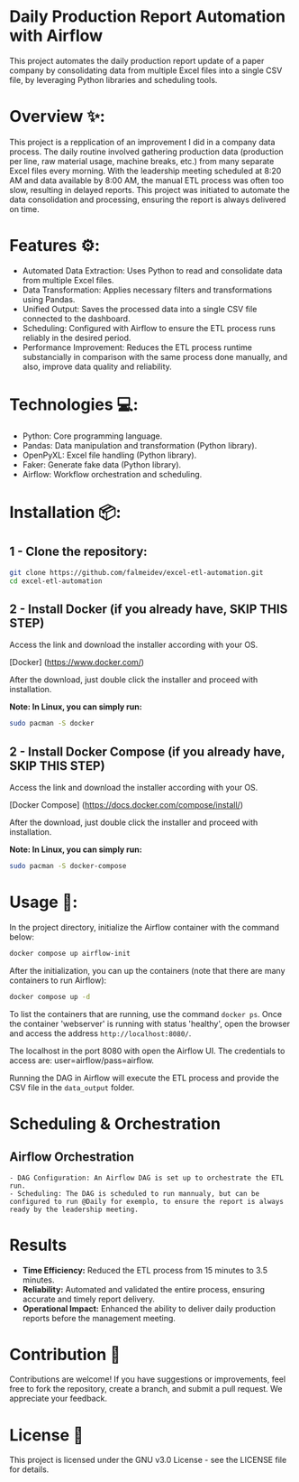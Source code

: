 # Daily Production Report Automation with Airflow

This project automates the daily production report update of a paper company by consolidating data from multiple Excel files into a single CSV file, by leveraging Python libraries and scheduling tools. 

# Overview ✨:

This project is a repplication of an improvement I did in a company data process. The daily routine involved gathering production data (production per line, raw material usage, machine breaks, etc.) from many separate Excel files every morning. With the leadership meeting scheduled at 8:20 AM and data available by 8:00 AM, the manual ETL process was often too slow, resulting in delayed reports. This project was initiated to automate the data consolidation and processing, ensuring the report is always delivered on time.

# Features ⚙️:

- Automated Data Extraction: Uses Python to read and consolidate data from multiple Excel files.
- Data Transformation: Applies necessary filters and transformations using Pandas.
- Unified Output: Saves the processed data into a single CSV file connected to the dashboard.
- Scheduling: Configured with Airflow to ensure the ETL process runs reliably in the desired period.
- Performance Improvement: Reduces the ETL process runtime substancially in comparison with the same process done manually, and also, improve data quality and reliability.

# Technologies 💻:

- Python: Core programming language.
- Pandas: Data manipulation and transformation (Python library).
- OpenPyXL: Excel file handling (Python library).
- Faker: Generate fake data (Python library).
- Airflow: Workflow orchestration and scheduling.

# Installation 📦:

## 1 - Clone the repository:

```bash
git clone https://github.com/falmeidev/excel-etl-automation.git
cd excel-etl-automation
```

## 2 - Install Docker (if you already have, SKIP THIS STEP)

Access the link and download the installer according with your OS.

[Docker] (https://www.docker.com/)

After the download, just double click the installer and proceed with installation.

**Note: In Linux, you can simply run:**

``` bash
sudo pacman -S docker
```

## 2 - Install Docker Compose (if you already have, SKIP THIS STEP)

Access the link and download the installer according with your OS.

[Docker Compose] (https://docs.docker.com/compose/install/)

After the download, just double click the installer and proceed with installation.

**Note: In Linux, you can simply run:**

``` bash
sudo pacman -S docker-compose
```

# Usage 🙂:

In the project directory, initialize the Airflow container with the command below:

``` bash
docker compose up airflow-init
```

After the initialization, you can up the containers (note that there are many containers to run Airflow):

``` bash
docker compose up -d
```

To list the containers that are running, use the command ```docker ps```. Once the container 'webserver' is running with status 'healthy', open the browser and access the address ```http://localhost:8080/```.

The localhost in the port 8080 with open the Airflow UI. The credentials to access are: user=airflow/pass=airflow. 

Running the DAG in Airflow will execute the ETL process and provide the CSV file in the ```data_output``` folder.

# Scheduling & Orchestration

## Airflow Orchestration

    - DAG Configuration: An Airflow DAG is set up to orchestrate the ETL run.
    - Scheduling: The DAG is scheduled to run mannualy, but can be configured to run @Daily for exemplo, to ensure the report is always ready by the leadership meeting.

# Results 

- **Time Efficiency:** Reduced the ETL process from 15 minutes to 3.5 minutes.
- **Reliability:** Automated and validated the entire process, ensuring accurate and timely report delivery.
- **Operational Impact:** Enhanced the ability to deliver daily production reports before the management meeting.

# Contribution 🤝

Contributions are welcome! If you have suggestions or improvements, feel free to fork the repository, create a branch, and submit a pull request. We appreciate your feedback.

# License 📝

This project is licensed under the GNU v3.0 License - see the LICENSE file for details.
